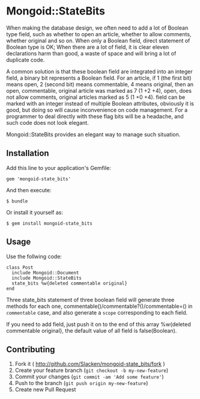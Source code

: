 # Mongoid::StateBits

When making the database design, we often need to add a lot of Boolean type field, such as whether to open an article, whether to allow comments, whether original and so on. When only a Boolean field, direct statement of Boolean type is OK; When there are a lot of field, it is clear eleven declarations harm than good, a waste of space and will bring a lot of duplicate code.

A common solution is that these boolean field are integrated into an integer field, a binary bit represents a Boolean field. For an article, if 1 (the first bit) means open, 2 (second bit) means commentable, 4 means original, then an open, commentable, original article was marked as 7 (1 +2 +4), open, does not allow comments, original articles marked as 5 (1 +0 +4). field can be marked with an integer instead of multiple Boolean attributes, obviously it is good, but doing so will cause inconvenience on code management. For a programmer to deal directly with these flag bits will be a headache, and such code does not look elegant.

Mongoid::StateBits provides an elegant way to manage such situation.

## Installation

Add this line to your application's Gemfile:

    gem 'mongoid-state_bits'

And then execute:

    $ bundle

Or install it yourself as:

    $ gem install mongoid-state_bits

## Usage
Use the follwing code:

    class Post
      include Mongoid::Document
      include Mongoid::StateBits
      state_bits %w{deleted commentable original}
    end

Three state_bits statement of three boolean field will generate three methods for each one,  commentable()/commentable?()/commentable=() in `commentable` case, and also generate a `scope` corresponding to each field.

If you need to add field, just push it on to the end of this array %w{deleted commentable original}, the default value of all field ​​is false(Boolean).

## Contributing

1. Fork it ( http://github.com/Slacken/mongoid-state_bits/fork )
2. Create your feature branch (`git checkout -b my-new-feature`)
3. Commit your changes (`git commit -am 'Add some feature'`)
4. Push to the branch (`git push origin my-new-feature`)
5. Create new Pull Request
